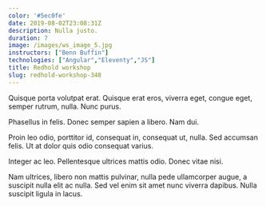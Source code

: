 ```yaml
---
color: '#5ec0fe'
date: 2019-08-02T23:08:31Z
description: Nulla justo.
duration: 7
image: /images/ws_image_5.jpg
instructors: ["Benn Buffin"]
technologies: ["Angular","Eleventy","JS"]
title: Redhold workshop
slug: redhold-workshop-348
---
```

Quisque porta volutpat erat. Quisque erat eros, viverra eget, congue eget, semper rutrum, nulla. Nunc purus.

Phasellus in felis. Donec semper sapien a libero. Nam dui.

Proin leo odio, porttitor id, consequat in, consequat ut, nulla. Sed accumsan felis. Ut at dolor quis odio consequat varius.

Integer ac leo. Pellentesque ultrices mattis odio. Donec vitae nisi.

Nam ultrices, libero non mattis pulvinar, nulla pede ullamcorper augue, a suscipit nulla elit ac nulla. Sed vel enim sit amet nunc viverra dapibus. Nulla suscipit ligula in lacus.
